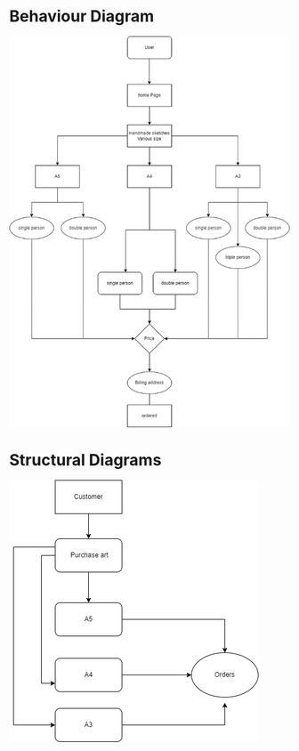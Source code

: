 
# Behaviour Diagram
![](https://github.com/artpursuit/M1_Art_Pursuit_App/blob/7213295609195f5571e07f85f099b4b8f86773e9/2_Architecture/Behaviour%20Diagrams/Behaviour%20Diagram.png)

# Structural Diagrams
![](https://github.com/artpursuit/M1_Art_Pursuit_App/blob/7213295609195f5571e07f85f099b4b8f86773e9/2_Architecture/Structural%20Diagrams/Structural%20Diagram.png)
